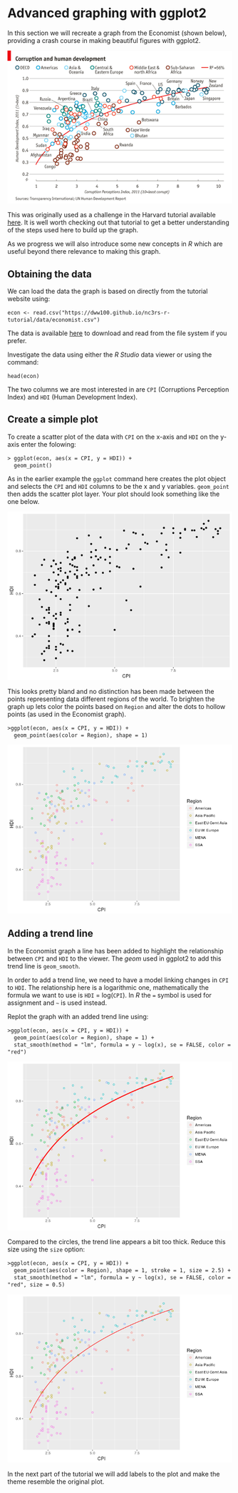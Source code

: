 # Advanced graphing with ggplot2

In this section we will recreate a graph from the Economist (shown below), providing a crash course in making beautiful figures with ggplot2.

![Economist - Corruption and development graph](images/economist.png)

This was originally used as a challenge in the Harvard tutorial available [here](http://tutorials.iq.harvard.edu/R/Rgraphics/Rgraphics.html).
It is well worth checking out that tutorial to get a better understanding of the steps used here to build up the graph.

As we progress we will also introduce some new concepts in *R* which are useful beyond there relevance to making this graph.

## Obtaining the data

We can load the data the graph is based on directly from the tutorial website using:

```
econ <- read.csv("https://dww100.github.io/nc3rs-r-tutorial/data/economist.csv")
```

The data is available [here](data/economist.csv) to download and read from the file system if you prefer.

Investigate the data using either the *R Studio* data viewer or using the command:

```
head(econ)
```

The two columns we are most interested in are `CPI` (Corruptions Perception Index) and `HDI` (Human Development Index).

## Create a simple plot 

To create a scatter plot of the data with `CPI` on the x-axis and `HDI` on the y-axis enter the folowing:

```
> ggplot(econ, aes(x = CPI, y = HDI)) +
  geom_point()
```

As in the earlier example the `ggplot` command here creates the plot object and selects the `CPI` and `HDI` columns to be the x and y variables.
`geom_point` then adds the scatter plot layer.
Your plot should look something like the one below.

![](images/economist-basic-scatter.png)

This looks pretty bland and no distinction has been made between the points representing data different regions of the world.
To brighten the graph up lets color the points based on `Region` and alter the dots to hollow points (as used in the Economist graph).

```
>ggplot(econ, aes(x = CPI, y = HDI)) + 
  geom_point(aes(color = Region), shape = 1)
```

![](images/economist-colour-scatter.png)


## Adding a trend line

In the Economist graph a line has been added to highlight the relationship between `CPI` and `HDI` to the viewer.
The *geom* used in ggplot2 to add this trend line is `geom_smooth`.

In order to add a trend line, we need to have a model linking changes in `CPI` to `HDI`.
The relationship here is a logarithmic one, mathematically the formula we want to use is `HDI` = log(`CPI`).
In *R* the `=` symbol is used for assignment and `~` is used instead.

Replot the graph with an added trend line using:

```
>ggplot(econ, aes(x = CPI, y = HDI)) + 
  geom_point(aes(color = Region), shape = 1) +
  stat_smooth(method = "lm", formula = y ~ log(x), se = FALSE, color = "red")
```

![](images/economist-trend-thick.png)

Compared to the circles, the trend line appears a bit too thick.
Reduce this size using the `size` option:

```
>ggplot(econ, aes(x = CPI, y = HDI)) + 
  geom_point(aes(color = Region), shape = 1, stroke = 1, size = 2.5) +
  stat_smooth(method = "lm", formula = y ~ log(x), se = FALSE, color = "red", size = 0.5)
```

![](images/economist-trend-thin.png)

In the next part of the tutorial we will add labels to the plot and make the theme resemble the original plot.

